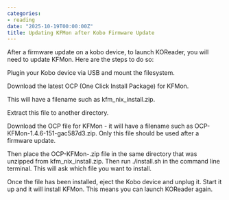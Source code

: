 ```yaml
---
categories:
- reading
date: "2025-10-19T00:00:00Z"
title: Updating KFMon after Kobo Firmware Update
---
```


After a firmware update on a kobo device, to launch KOReader, you will need to update KFMon. Here are the steps to do so:

Plugin your Kobo device via USB and mount the filesystem.

Download the latest OCP (One Click Install Package) for KFMon.

This will have a filename such as kfm_nix_install.zip.

Extract this file to another directory. 

Download the OCP file for KFMon - it will have a filename such as OCP-KFMon-1.4.6-151-gac587d3.zip. Only this file should be used after a firmware update. 

Then place the OCP-KFMon-<version>.zip file in the same directory that was unzipped from kfm_nix_install.zip. Then run ./install.sh in the command line terminal. This will ask which file you want to install. 

Once the file has been installed, eject the Kobo device and unplug it. Start it up and it will install KFMon. This means you can launch KOReader again.

